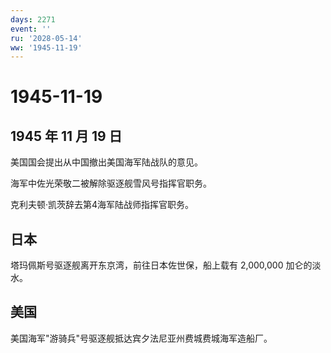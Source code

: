 ```yaml
---
days: 2271
event: ''
ru: '2028-05-14'
ww: '1945-11-19'
---
```


# 1945-11-19

## 1945 年 11 月 19 日

美国国会提出从中国撤出美国海军陆战队的意见。

海军中佐光荣敬二被解除驱逐舰雪风号指挥官职务。

克利夫顿·凯茨辞去第4海军陆战师指挥官职务。

## 日本

塔玛佩斯号驱逐舰离开东京湾，前往日本佐世保，船上载有 2,000,000
加仑的淡水。

## 美国

美国海军"游骑兵"号驱逐舰抵达宾夕法尼亚州费城费城海军造船厂。